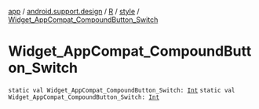 [app](../../../index.md) / [android.support.design](../../index.md) / [R](../index.md) / [style](index.md) / [Widget_AppCompat_CompoundButton_Switch](.)

# Widget_AppCompat_CompoundButton_Switch

`static val Widget_AppCompat_CompoundButton_Switch: `[`Int`](https://kotlinlang.org/api/latest/jvm/stdlib/kotlin/-int/index.html)
`static val Widget_AppCompat_CompoundButton_Switch: `[`Int`](https://kotlinlang.org/api/latest/jvm/stdlib/kotlin/-int/index.html)